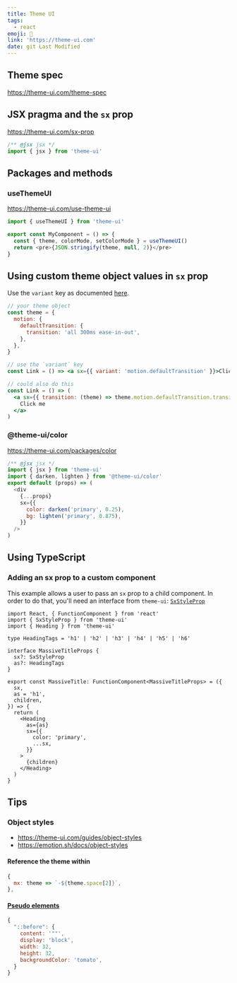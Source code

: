 ```yaml
---
title: Theme UI
tags:
  - react
emoji: 🎨
link: 'https://theme-ui.com'
date: git Last Modified
---
```


## Theme spec

https://theme-ui.com/theme-spec

## JSX pragma and the `sx` prop

https://theme-ui.com/sx-prop

```jsx
/** @jsx jsx */
import { jsx } from 'theme-ui'
```

## Packages and methods

### useThemeUI

https://theme-ui.com/use-theme-ui

```js
import { useThemeUI } from 'theme-ui'

export const MyComponent = () => {
  const { theme, colorMode, setColorMode } = useThemeUI()
  return <pre>{JSON.stringify(theme, null, 2)}</pre>
}
```

## Using custom theme object values in `sx` prop

Use the `variant` key as documented [here](https://theme-ui.com/theme-spec#variants).

```jsx
// your theme object
const theme = {
  motion: {
    defaultTransition: {
      transition: 'all 300ms ease-in-out',
    },
  },
}

// use the `variant` key
const Link = () => <a sx={{ variant: 'motion.defaultTransition' }}>Click me</a>

// could also do this
const Link = () => (
  <a sx={{ transition: (theme) => theme.motion.defaultTransition.transition }}>
    Click me
  </a>
)
```

### @theme-ui/color

https://theme-ui.com/packages/color

```js
/** @jsx jsx */
import { jsx } from 'theme-ui'
import { darken, lighten } from '@theme-ui/color'
export default (props) => (
  <div
    {...props}
    sx={{
      color: darken('primary', 0.25),
      bg: lighten('primary', 0.875),
    }}
  />
)
```

## Using TypeScript

### Adding an sx prop to a custom component

This example allows a user to pass an `sx` prop to a child component. In order to do that, you'll need an interface from `theme-ui`: [`SxStyleProp`]()

```tsx
import React, { FunctionComponent } from 'react'
import { SxStyleProp } from 'theme-ui'
import { Heading } from 'theme-ui'

type HeadingTags = 'h1' | 'h2' | 'h3' | 'h4' | 'h5' | 'h6'

interface MassiveTitleProps {
  sx?: SxStyleProp
  as?: HeadingTags
}

export const MassiveTitle: FunctionComponent<MassiveTitleProps> = ({
  sx,
  as = 'h1',
  children,
}) => {
  return (
    <Heading
      as={as}
      sx={{
        color: 'primary',
        ...sx,
      }}
    >
      {children}
    </Heading>
  )
}
```

## Tips

### Object styles

- https://theme-ui.com/guides/object-styles
- https://emotion.sh/docs/object-styles

#### Reference the theme within

```js
{
  mx: theme => `-${theme.space[2]}`,
},
```

#### [Pseudo elements](https://theme-ui.com/guides/object-styles#pseudo-elements)

```js
{
  "::before": {
    content: '""',
    display: 'block',
    width: 32,
    height: 32,
    backgroundColor: 'tomato',
  }
}
```
